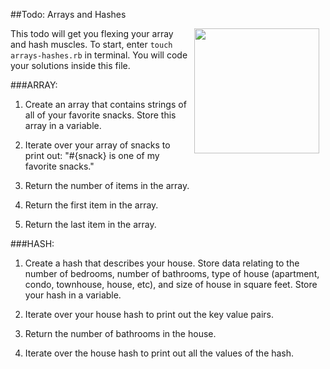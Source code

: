 ##Todo: Arrays and Hashes

<img src="https://s3.amazonaws.com/after-school-assets/todo.jpg" align="right" hspace="10" width="200"> This todo will get you flexing your array and hash muscles. To start, enter `touch arrays-hashes.rb` in terminal. You will code your solutions inside this file.

###ARRAY:
1. Create an array that contains strings of all of your favorite snacks. Store this array in a variable.

2. Iterate over your array of snacks to print out: "#{snack} is one of my favorite snacks."

3. Return the number of items in the array.

4. Return the first item in the array.

5. Return the last item in the array.

###HASH:
1. Create a hash that describes your house. Store data relating to the number of bedrooms, number of bathrooms, type of house (apartment, condo, townhouse, house, etc), and size of house in square feet. Store your hash in a variable.

2. Iterate over your house hash to print out the key value pairs.

3. Return the number of bathrooms in the house.

4. Iterate over the house hash to print out all the values of the hash.

